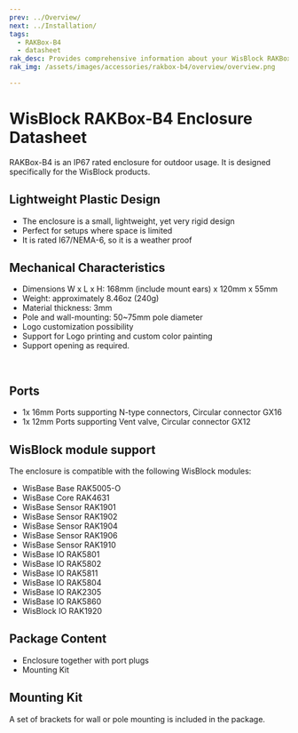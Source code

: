 ```yaml
---
prev: ../Overview/
next: ../Installation/
tags:
  - RAKBox-B4
  - datasheet
rak_desc: Provides comprehensive information about your WisBlock RAKBox-B4 Enclosure to help you use it. This information includes technical specifications and characteristics.
rak_img: /assets/images/accessories/rakbox-b4/overview/overview.png

---
```


# WisBlock RAKBox-B4 Enclosure Datasheet

RAKBox-B4 is an IP67 rated enclosure for outdoor usage. It is designed specifically for the WisBlock products.

## Lightweight Plastic Design

- The enclosure is a small, lightweight, yet very rigid design
- Perfect for setups where space is limited
- It is rated I67/NEMA-6, so it is a weather proof

<rk-img
  src="/assets/images/accessories/rakbox-b4/datasheet/top-view.png"
  width="40%"
  caption="WisBlock RAKBox-B4 Enclosure Top View"
/>

## Mechanical Characteristics

- Dimensions W x L x H: 168mm (include mount ears) x 120mm x 55mm
- Weight: approximately 8.46oz (240g)
- Material thickness: 3mm
- Pole and wall-mounting: 50~75mm pole diameter
- Logo customization possibility
- Support for Logo printing and custom color painting
- Support opening as required.

<rk-img
  src="/assets/images/accessories/rakbox-b4/datasheet/enclosure.png"
  width="50%"
  caption="RAKBox-B4 Enclosure Overview"
/>

<br>

<rk-img
  src="/assets/images/accessories/rakbox-b4/datasheet/overview.png"
  width="35%"
  caption="RAKBox-B4 Enclosure"
/>

## Ports

- 1x 16mm Ports supporting N-type connectors, Circular connector GX16
- 1x 12mm Ports supporting Vent valve, Circular connector GX12

## WisBlock module support

The enclosure is compatible with the following WisBlock modules:

- WisBase Base RAK5005-O
- WisBase Core RAK4631
- WisBase Sensor RAK1901
- WisBase Sensor RAK1902
- WisBase Sensor RAK1904
- WisBase Sensor RAK1906
- WisBase Sensor RAK1910
- WisBase IO RAK5801
- WisBase IO RAK5802
- WisBase IO RAK5811
- WisBase IO RAK5804
- WisBase IO RAK2305
- WisBase IO RAK5860
- WisBlock IO RAK1920

## Package Content

- Enclosure together with port plugs
- Mounting Kit

## Mounting Kit

A set of brackets for wall or pole mounting is included in the package.

<rk-img
  src="/assets/images/accessories/rakbox-b4/datasheet/mounting-kit.png"
  width="75%"
  caption="Mounting Kit"
/>

